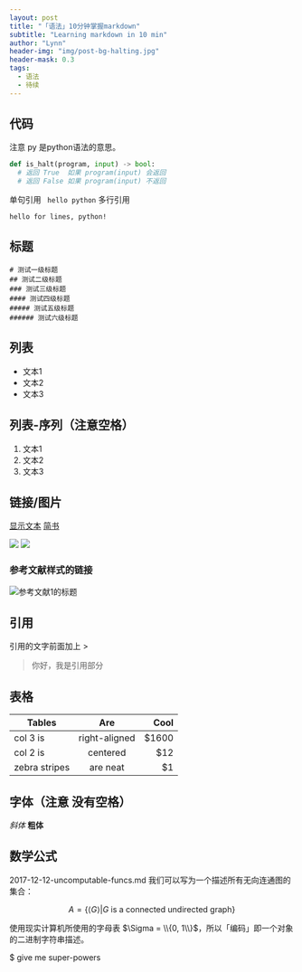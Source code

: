 ```yaml
---
layout: post
title: "「语法」10分钟掌握markdown"
subtitle: "Learning markdown in 10 min"
author: "Lynn"
header-img: "img/post-bg-halting.jpg"
header-mask: 0.3
tags:
  - 语法
  - 待续
---
```




## 代码
注意 py 是python语法的意思。
```py
def is_halt(program, input) -> bool:
  # 返回 True  如果 program(input) 会返回
  # 返回 False 如果 program(input) 不返回
```
单句引用
` hello python`
多行引用
```
hello for lines, python!
```

## 标题
```
# 测试一级标题
## 测试二级标题
### 测试三级标题
#### 测试四级标题
##### 测试五级标题
###### 测试六级标题
```
## 列表
- 文本1
- 文本2
- 文本3

## 列表-序列（注意空格）
1. 文本1
2. 文本2
3. 文本3

## 链接/图片
[显示文本](链接地址)
[简书](http://www.jianshu.com)

![](图片链接地址) 
![](http://upload-images.jianshu.io/upload_images/259-0ad0d0bfc1c608b6.jpg?imageMogr2/auto-orient/strip%7CimageView2/2/w/1240)

### 参考文献样式的链接
![参考文献1的标题][1]

[1]: http://latex.codecogs.com/gif.latex?\prod%20\(n_{i}\)+1

## 引用
引用的文字前面加上 >
> 你好，我是引用部分


## 表格
| Tables        | Are           | Cool  |
| ------------- |:-------------:| -----:|
| col 3 is      | right-aligned | $1600 |
| col 2 is      | centered      |   $12 |
| zebra stripes | are neat      |    $1 |


## 字体（注意 没有空格）
*斜体*
**粗体** 

## 数学公式
2017-12-12-uncomputable-funcs.md
我们可以写为一个描述所有无向连通图的集合：

$$
A = \{ \langle G \rangle \vert G \text{ is a connected undirected graph}\}
$$

使用现实计算机所使用的字母表
$\Sigma = \\{0, 1\\}$，所以「编码」即一个对象的二进制字符串描述。


$ give me super-powers


